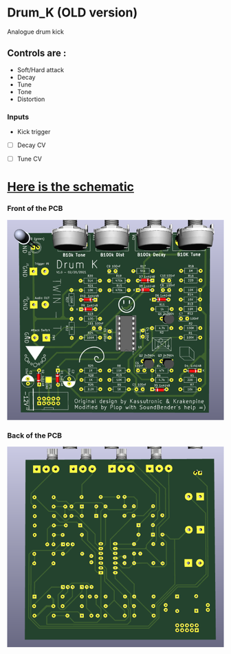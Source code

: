 # Drum_K (OLD version)
Analogue drum kick

## Controls are :

 - Soft/Hard attack
 - Decay
 - Tune
 - Tone
 - Distortion

### Inputs

 - Kick trigger
 - [ ] Decay CV
 - [ ] Tune CV


# [Here is the schematic](https://github.com/Pl0p/Modular_Synth/blob/main/Drum-K/Drum-k.pdf)

### Front of the PCB 
![Here is the front](https://github.com/Pl0p/Modular_Synth/blob/main/Drum-K/Sources/Front_PCB.png)

### Back of the PCB

![Here is the back](https://github.com/Pl0p/Modular_Synth/blob/main/Drum-K/Sources/Back_PCB.png)

